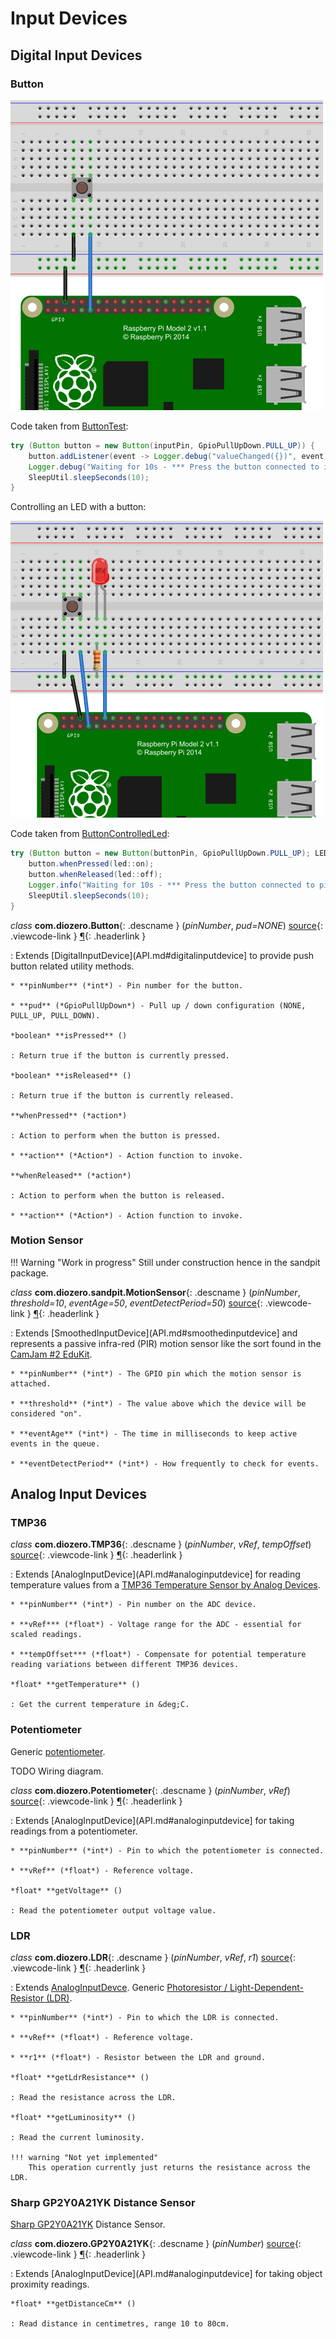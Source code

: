 # Input Devices

## Digital Input Devices

### Button

![Button](images/Button.png "Button") 

Code taken from [ButtonTest](https://github.com/mattjlewis/diozero/blob/master/diozero-core/src/main/java/com/diozero/sampleapps/ButtonTest.java):

```java
try (Button button = new Button(inputPin, GpioPullUpDown.PULL_UP)) {
	button.addListener(event -> Logger.debug("valueChanged({})", event));
	Logger.debug("Waiting for 10s - *** Press the button connected to input pin " + inputPin + " ***");
	SleepUtil.sleepSeconds(10);
}
```

Controlling an LED with a button:

![Button controlled LED](images/Button_LED.png "Button controlled LED") 

Code taken from [ButtonControlledLed](https://github.com/mattjlewis/diozero/blob/master/diozero-core/src/main/java/com/diozero/sampleapps/ButtonControlledLed.java):

```java
try (Button button = new Button(buttonPin, GpioPullUpDown.PULL_UP); LED led = new LED(ledPin)) {
	button.whenPressed(led::on);
	button.whenReleased(led::off);
	Logger.info("Waiting for 10s - *** Press the button connected to pin {} ***", Integer.valueOf(buttonPin));
	SleepUtil.sleepSeconds(10);
}
```

*class* **com.diozero.Button**{: .descname } (*pinNumber*, *pud=NONE*) [source](https://github.com/mattjlewis/diozero/blob/master/diozero-core/src/main/java/com/diozero/Button.java){: .viewcode-link } [&para;](InputDevices.md#button "Permalink to this definition"){: .headerlink }

: Extends [DigitalInputDevice](API.md#digitalinputdevice] to provide push button related utility methods.
    
    * **pinNumber** (*int*) - Pin number for the button.
    
    * **pud** (*GpioPullUpDown*) - Pull up / down configuration (NONE, PULL_UP, PULL_DOWN).
    
    *boolean* **isPressed** ()
    
    : Return true if the button is currently pressed.
    
    *boolean* **isReleased** ()
    
    : Return true if the button is currently released.
    
    **whenPressed** (*action*)
    
    : Action to perform when the button is pressed.
    
    * **action** (*Action*) - Action function to invoke.
    
    **whenReleased** (*action*)
    
    : Action to perform when the button is released.
    
    * **action** (*Action*) - Action function to invoke.


### Motion Sensor

!!! Warning "Work in progress"
    Still under construction hence in the sandpit package.

*class* **com.diozero.sandpit.MotionSensor**{: .descname } (*pinNumber*, *threshold=10*, *eventAge=50*, *eventDetectPeriod=50*) [source](https://github.com/mattjlewis/diozero/blob/master/diozero-core/src/main/java/com/diozero/sandpit/MotionSensor.java){: .viewcode-link } [&para;](InputDevices.md#motionsensor "Permalink to this definition"){: .headerlink }

: Extends [SmoothedInputDevice](API.md#smoothedinputdevice] and represents a passive infra-red (PIR) motion sensor like the sort found in the [CamJam #2 EduKit](http://camjam.me/?page_id=623).
    
    * **pinNumber** (*int*) - The GPIO pin which the motion sensor is attached.
    
    * **threshold** (*int*) - The value above which the device will be considered "on".
    
    * **eventAge** (*int*) - The time in milliseconds to keep active events in the queue.
    
    * **eventDetectPeriod** (*int*) - How frequently to check for events.


## Analog Input Devices

### TMP36

*class* **com.diozero.TMP36**{: .descname } (*pinNumber*, *vRef*, *tempOffset*) [source](https://github.com/mattjlewis/diozero/blob/master/diozero-core/src/main/java/com/diozero/TMP36.java){: .viewcode-link } [&para;](InputDevices.md#tmp36 "Permalink to this definition"){: .headerlink }

: Extends [AnalogInputDevice](API.md#analoginputdevice] for reading temperature values from a [TMP36 Temperature Sensor by Analog Devices](http://www.analog.com/en/products/analog-to-digital-converters/integrated-special-purpose-converters/integrated-temperature-sensors/tmp36.html).
    
    * **pinNumber** (*int*) - Pin number on the ADC device.
    
    * **vRef*** (*float*) - Voltage range for the ADC - essential for scaled readings.
    
    * **tempOffset*** (*float*) - Compensate for potential temperature reading variations between different TMP36 devices.
    
    *float* **getTemperature** ()
    
    : Get the current temperature in &deg;C.


### Potentiometer

Generic [potentiometer](https://en.wikipedia.org/wiki/Potentiometer).

TODO Wiring diagram.

*class* **com.diozero.Potentiometer**{: .descname } (*pinNumber*, *vRef*) [source](https://github.com/mattjlewis/diozero/blob/master/diozero-core/src/main/java/com/diozero/Potentiometer.java){: .viewcode-link } [&para;](InputDevices.md#potentiometer "Permalink to this definition"){: .headerlink }

: Extends [AnalogInputDevice](API.md#analoginputdevice] for taking readings from a potentiometer.
    
    * **pinNumber** (*int*) - Pin to which the potentiometer is connected.
    
    * **vRef** (*float*) - Reference voltage.

    *float* **getVoltage** ()
    
    : Read the potentiometer output voltage value.


### LDR

*class* **com.diozero.LDR**{: .descname } (*pinNumber*, *vRef*, *r1*) [source](https://github.com/mattjlewis/diozero/blob/master/diozero-core/src/main/java/com/diozero/LDR.java){: .viewcode-link } [&para;](InputDevices.md#ldr "Permalink to this definition"){: .headerlink }

: Extends [AnalogInputDevce](API.md#analoginputdevice). Generic [Photoresistor / Light-Dependent-Resistor (LDR)](https://en.wikipedia.org/wiki/Photoresistor).
    
    * **pinNumber** (*int*) - Pin to which the LDR is connected.
    
    * **vRef** (*float*) - Reference voltage.
    
    * **r1** (*float*) - Resistor between the LDR and ground.

    *float* **getLdrResistance** ()
    
    : Read the resistance across the LDR.

    *float* **getLuminosity** ()
    
    : Read the current luminosity.
    
    !!! warning "Not yet implemented"
        This operation currently just returns the resistance across the LDR.


### Sharp GP2Y0A21YK Distance Sensor

[Sharp GP2Y0A21YK](http://www.sharpsma.com/webfm_send/1208) Distance Sensor.

*class* **com.diozero.GP2Y0A21YK**{: .descname } (*pinNumber*) [source](https://github.com/mattjlewis/diozero/blob/master/diozero-core/src/main/java/com/diozero/GP2Y0A21YK.java){: .viewcode-link } [&para;](InputDevices.md#sharp-gp2y0a21yk-distance-sensor "Permalink to this definition"){: .headerlink }

: Extends [AnalogInputDevice](API.md#analoginputdevice] for taking object proximity readings.
    
    *float* **getDistanceCm** ()
    
    : Read distance in centimetres, range 10 to 80cm.
    